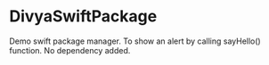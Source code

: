 # DivyaSwiftPackage

Demo swift package manager. To show an alert by calling sayHello() function. 
No dependency added.
